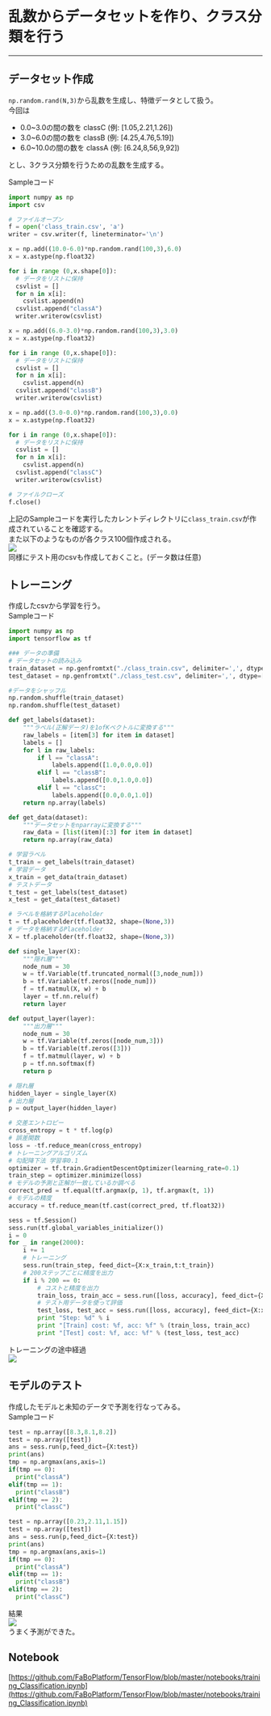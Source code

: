 # 乱数からデータセットを作り、クラス分類を行う
---

## データセット作成
`np.random.rand(N,3)`から乱数を生成し、特徴データとして扱う。  
今回は
* 0.0~3.0の間の数を classC (例: [1.05,2.21,1.26])
* 3.0~6.0の間の数を classB (例: [4.25,4.76,5.19])
* 6.0~10.0の間の数を classA  (例: [6.24,8,56,9,92])

とし、3クラス分類を行うための乱数を生成する。

Sampleコード   
```python
import numpy as np
import csv

# ファイルオープン
f = open('class_train.csv', 'a')
writer = csv.writer(f, lineterminator='\n')

x = np.add((10.0-6.0)*np.random.rand(100,3),6.0)
x = x.astype(np.float32)

for i in range (0,x.shape[0]):
  # データをリストに保持
  csvlist = []
  for n in x[i]:
    csvlist.append(n)
  csvlist.append("classA")
  writer.writerow(csvlist)

x = np.add((6.0-3.0)*np.random.rand(100,3),3.0)
x = x.astype(np.float32)

for i in range (0,x.shape[0]):
  # データをリストに保持
  csvlist = []
  for n in x[i]:
    csvlist.append(n)
  csvlist.append("classB")
  writer.writerow(csvlist)

x = np.add((3.0-0.0)*np.random.rand(100,3),0.0)
x = x.astype(np.float32)

for i in range (0,x.shape[0]):
  # データをリストに保持
  csvlist = []
  for n in x[i]:
    csvlist.append(n)
  csvlist.append("classC")
  writer.writerow(csvlist)

# ファイルクローズ
f.close()
```

上記のSampleコードを実行したカレントディレクトリに`class_train.csv`が作成されていることを確認する。  
また以下のようなものが各クラス100個作成される。  
![](/img/classification_sample001.png)  
同様にテスト用のcsvも作成しておくこと。(データ数は任意)

## トレーニング
作成したcsvから学習を行う。  
Sampleコード  
```python
import numpy as np
import tensorflow as tf

### データの準備
# データセットの読み込み
train_dataset = np.genfromtxt("./class_train.csv", delimiter=',', dtype=[float, float, float, "S32"])
test_dataset = np.genfromtxt("./class_test.csv", delimiter=',', dtype=[float, float, float, "S32"])

#データをシャッフル
np.random.shuffle(train_dataset)
np.random.shuffle(test_dataset)

def get_labels(dataset):
    """ラベル(正解データ)を1ofKベクトルに変換する"""
    raw_labels = [item[3] for item in dataset]
    labels = []
    for l in raw_labels:
        if l == "classA":
            labels.append([1.0,0.0,0.0])
        elif l == "classB":
            labels.append([0.0,1.0,0.0])
        elif l == "classC":
            labels.append([0.0,0.0,1.0])
    return np.array(labels)

def get_data(dataset):
    """データセットをnparrayに変換する"""
    raw_data = [list(item)[:3] for item in dataset]
    return np.array(raw_data)

# 学習ラベル
t_train = get_labels(train_dataset)
# 学習データ
x_train = get_data(train_dataset)
# テストデータ
t_test = get_labels(test_dataset)
x_test = get_data(test_dataset)

# ラベルを格納するPlaceholder
t = tf.placeholder(tf.float32, shape=(None,3))
# データを格納するPlaceholder
X = tf.placeholder(tf.float32, shape=(None,3))

def single_layer(X):
    """隠れ層"""
    node_num = 30
    w = tf.Variable(tf.truncated_normal([3,node_num]))
    b = tf.Variable(tf.zeros([node_num]))
    f = tf.matmul(X, w) + b
    layer = tf.nn.relu(f)
    return layer

def output_layer(layer):
    """出力層"""
    node_num = 30
    w = tf.Variable(tf.zeros([node_num,3]))
    b = tf.Variable(tf.zeros([3]))
    f = tf.matmul(layer, w) + b
    p = tf.nn.softmax(f)
    return p

# 隠れ層
hidden_layer = single_layer(X)
# 出力層
p = output_layer(hidden_layer)

# 交差エントロピー
cross_entropy = t * tf.log(p)
# 誤差関数
loss = -tf.reduce_mean(cross_entropy)
# トレーニングアルゴリズム
# 勾配降下法 学習率0.1
optimizer = tf.train.GradientDescentOptimizer(learning_rate=0.1)
train_step = optimizer.minimize(loss)
# モデルの予測と正解が一致しているか調べる
correct_pred = tf.equal(tf.argmax(p, 1), tf.argmax(t, 1))
# モデルの精度
accuracy = tf.reduce_mean(tf.cast(correct_pred, tf.float32))

sess = tf.Session()
sess.run(tf.global_variables_initializer())
i = 0
for _ in range(2000):
    i += 1
    # トレーニング
    sess.run(train_step, feed_dict={X:x_train,t:t_train})
    # 200ステップごとに精度を出力
    if i % 200 == 0:
        # コストと精度を出力
        train_loss, train_acc = sess.run([loss, accuracy], feed_dict={X:x_train,t:t_train})
        # テスト用データを使って評価
        test_loss, test_acc = sess.run([loss, accuracy], feed_dict={X:x_test,t:t_test})
        print "Step: %d" % i
        print "[Train] cost: %f, acc: %f" % (train_loss, train_acc)
        print "[Test] cost: %f, acc: %f" % (test_loss, test_acc)
```

トレーニングの途中経過  
![](/img/classification_sample002.png)   

## モデルのテスト  
作成したモデルと未知のデータで予測を行なってみる。  
Sampleコード  
```python
test = np.array([8.3,8.1,8.2])
test = np.array([test])
ans = sess.run(p,feed_dict={X:test})
print(ans)
tmp = np.argmax(ans,axis=1)
if(tmp == 0):
  print("classA")
elif(tmp == 1):
  print("classB")
elif(tmp == 2):
  print("classC")

test = np.array([0.23,2.11,1.15])
test = np.array([test])
ans = sess.run(p,feed_dict={X:test})
print(ans)
tmp = np.argmax(ans,axis=1)
if(tmp == 0):
  print("classA")
elif(tmp == 1):
  print("classB")
elif(tmp == 2):
  print("classC")
```
結果  
![](/img/classification_sample003.png)   
うまく予測ができた。  

## Notebook

[https://github.com/FaBoPlatform/TensorFlow/blob/master/notebooks/training_Classification.ipynb](https://github.com/FaBoPlatform/TensorFlow/blob/master/notebooks/training_Classification.ipynb)
